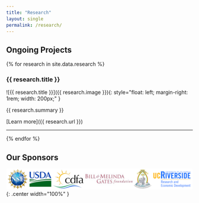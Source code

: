 ```yaml
---
title: "Research"
layout: single
permalink: /research/
---
```


## Ongoing Projects

{% for research in site.data.research %}
### {{ research.title }}

![{{ research.title }}]({{ research.image }}){: style="float: left; margin-right: 1rem; width: 200px;" }

{{ research.summary }}

[Learn more]({{ research.url }})

<div style="clear: both;"></div>

---
{% endfor %}

## Our Sponsors

![Our Sponsors](../assets/images/research/Sponsors.png){: .center width="100%" }
